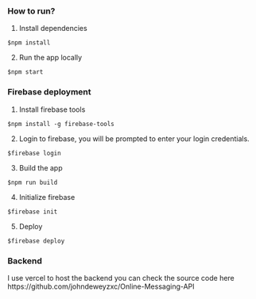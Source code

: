 <h3>How to run?</h3>

1. Install dependencies

```
$npm install
```

2. Run the app locally

```
$npm start
```

<h3>Firebase deployment</h3>

1. Install firebase tools

```
$npm install -g firebase-tools
```

2. Login to firebase, you will be prompted to enter your login credentials.

```
$firebase login
```

3. Build the app

```
$npm run build
```

4. Initialize firebase

```
$firebase init
```

5. Deploy

```
$firebase deploy
```

<h3>Backend</h3>
I use vercel to host the backend you can check the source code here https://github.com/johndeweyzxc/Online-Messaging-API
